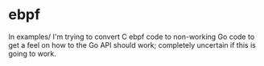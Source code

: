 # ebpf

In examples/ I'm trying to convert C ebpf code to non-working Go code to get a feel on how to the Go
API should work; completely uncertain if this is going to work.
